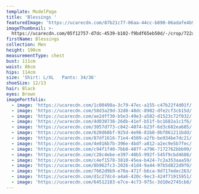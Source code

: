 ```yaml
---
template: ModelPage
title: 'Blessings '
featuredImage: 'https://ucarecdn.com/87b21c77-06aa-44cc-b890-06adafe4b9fa/'
imageThumbnail: >-
  https://ucarecdn.com/05f12757-d7dc-4539-b102-f9bdf65eb50d/-/crop/722x802/344,0/-/preview/
firstName: Blessings
collection: Men
height: 190cm
measurementType: chest
bust: 111cm
waist: 86cm
hips: 114cm
size: 'Shirt: L/XL   Pants: 34/36'
shoeSize: 12/13
hair: Black
eyes: Brown
imagePortfolio:
  - image: 'https://ucarecdn.com/1c00498a-3c79-47ec-a155-c47b22f4d01f/'
  - image: 'https://ucarecdn.com/58d3a29d-32d8-48dc-8982-dfe2cf3cb15d/'
  - image: 'https://ucarecdn.com/ae2dff30-b5e3-49e3-a582-d1523c72f032/'
  - image: 'https://ucarecdn.com/4d030738-26db-41ef-b51f-bc1682a1c1f6/'
  - image: 'https://ucarecdn.com/3057d773-c842-4074-b23f-6d3c682ea685/'
  - image: 'https://ucarecdn.com/620d68bf-925d-4e96-81b8-0bf861211bdd/'
  - image: 'https://ucarecdn.com/87df1616-71e4-4589-a2fb-be934be7dc21/'
  - image: 'https://ucarecdn.com/4e016b7b-396e-4bdf-a812-a2ec9e5b7fec/'
  - image: 'https://ucarecdn.com/c94f1f40-7bb8-407f-a796-7172762bbb99/'
  - image: 'https://ucarecdn.com/c28c4ebe-e397-40b5-992f-545f9cbd4608/'
  - image: 'https://ucarecdn.com/c4ef1578-3810-45ea-b424-7c2a353aaa59/'
  - image: 'https://ucarecdn.com/8b962fc3-2026-41d4-9a44-97b5d822d9f0/'
  - image: 'https://ucarecdn.com/7662d9b9-e70a-471f-b6ca-9d717edec263/'
  - image: 'https://ucarecdn.com/d1c27dc4-a4a6-420c-9ec3-424f71915951/'
  - image: 'https://ucarecdn.com/64512183-e7ce-4c73-975c-3d10e2745cb8/'
---
```


